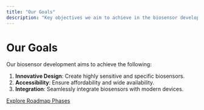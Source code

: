 ```yaml
---
title: "Our Goals"
description: "Key objectives we aim to achieve in the biosensor development."
---
```


# Our Goals

Our biosensor development aims to achieve the following:

1. **Innovative Design**: Create highly sensitive and specific biosensors.
2. **Accessibility**: Ensure affordability and wide availability.
3. **Integration**: Seamlessly integrate biosensors with modern devices.

[Explore Roadmap Phases](/roadmap/phases)
